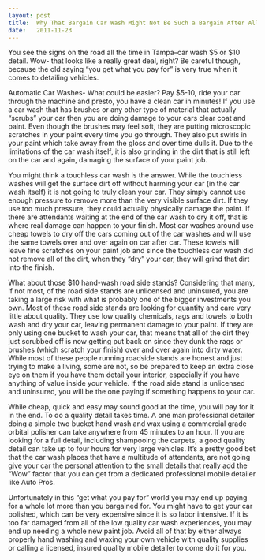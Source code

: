 ```yaml
---
layout: post
title:  Why That Bargain Car Wash Might Not Be Such a Bargain After All!
date:   2011-11-23
---
```


You see the signs on the road all the time in Tampa–car wash $5 or $10 detail. Wow- that looks like a really great deal, right? Be careful though, because the old saying “you get what you pay for” is very true when it comes to detailing vehicles.

Automatic Car Washes- What could be easier? Pay $5-10, ride your car through the machine and presto, you have a clean car in minutes! If you use a car wash that has brushes or any other type of material that actually “scrubs” your car then you are doing damage to your cars clear coat and paint. Even though the brushes may feel soft, they are putting microscopic scratches in your paint every time you go through. They also put swirls in your paint which take away from the gloss and over time dulls it. Due to the limitations of the car wash itself, it is also grinding in the dirt that is still left on the car and again, damaging the surface of your paint job.

You might think a touchless car wash is the answer. While the touchless washes will get the surface dirt off without harming your car (in the car wash itself) it is not going to truly clean your car. They simply cannot use enough pressure to remove more than the very visible surface dirt. If they use too much pressure, they could actually physically damage the paint. If there are attendants waiting at the end of the car wash to dry it off, that is where real damage can happen to your finish. Most car washes around use cheap towels to dry off the cars coming out of the car washes and will use the same towels over and over again on car after car. These towels will leave fine scratches on your paint job and since the touchless car wash did not remove all of the dirt, when they “dry” your car, they will grind that dirt into the finish.

What about those $10 hand-wash road side stands? Considering that many, if not most, of the road side stands are unlicensed and uninsured, you are taking a large risk with what is probably one of the bigger investments you own. Most of these road side stands are looking for quantity and care very little about quality. They use low quality chemicals, rags and towels to both wash and dry your car, leaving permanent damage to your paint. If they are only using one bucket to wash your car, that means that all of the dirt they just scrubbed off is now getting put back on since they dunk the rags or brushes (which scratch your finish) over and over again into dirty water. While most of these people running roadside stands are honest and just trying to make a living, some are not, so be prepared to keep an extra close eye on them if you have them detail your interior, especially if you have anything of value inside your vehicle. If the road side stand is unlicensed and uninsured, you will be the one paying if something happens to your car.

While cheap, quick and easy may sound good at the time, you will pay for it in the end. To do a quality detail takes time.  A one man professional detailer doing a simple two bucket hand wash and wax using a commercial grade orbital polisher can take anywhere from 45 minutes to an hour. If you are looking for a full detail, including shampooing the carpets, a good quality detail can take up to four hours for very large vehicles. It’s a pretty good bet that the car wash places that have a multitude of attendants, are not going give your car the personal attention to the small details that really add the “Wow” factor that you can get from a dedicated professional mobile detailer like Auto Pros.

Unfortunately in this “get what you pay for” world you may end up paying for a whole lot more than you bargained for. You might have to get your car polished, which can be very expensive since it is so labor intensive. If it is too far damaged from all of the low quality car wash experiences, you may end up needing a whole new paint job. Avoid all of that by either always properly hand washing and waxing your own vehicle with quality supplies or calling a licensed, insured quality mobile detailer to come do it for you.
